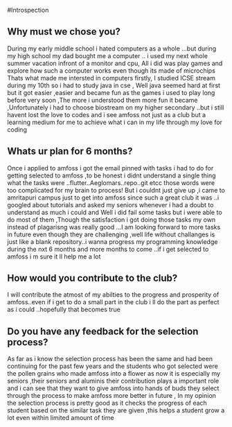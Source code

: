 #Introspection

## Why must we chose you?
   
   During my early middle school i hated computers as a whole ...but during my high school my dad bought me a computer .. i used my next whole summer vacation infront of a monitor and cpu, All i did was play games and explore how such a computer works even though its made of microchips Thats what made me intersted in computers firstly, I studied ICSE stream during my 10th so i had to study java in cse , Well java seemed hard at first but it got easier ,easier and became fun as the games i used to play long before very soon ,The more i understood them more fun it became ,Unfortunately i had to choose biostream on my higher secondary ..but i still havent lost the love to codes and i see amfoss not just as a club but a learning medium for me to achieve what i can in my life through my love for coding

## Whats ur plan for 6 months?
  
   Once i applied to amfoss i got the email pinned with tasks i had to do for getting selected to amfoss ,to be honest i didnt understand a single thing what the tasks were ..flutter..Aeglomars..repo..git etcc those words were too complicated for my brain to process! But i couldnt just give up ,i came to amritapuri campus just to get into amfoss since such a great club it was ..i googled about tutorials and asked my seniors whenever i had a doubt  to understand as much i could and Well i did fail  some tasks but i were able to do most of them ,Though the satisfaction i got doing those tasks my own instead of plagarisng was really good ...I am looking forward to more tasks in future even though they are challenging ,well life without challanges is just like a  blank repository..i wanna progress my programming knowledge during the nxt 6 months and more months to come ..if i get selected to amfoss i m sure it ll help me a lot

## How would you contribute to the club?

   I will contribute the atmost of my abilties to the progress and prosperity of amfoss..even if i get to do a small part in the club i ll do the part as perfect as i could ..hopefully that becomes true

## Do you have any feedback for the selection process?

   As far as i know the selection process has been the same and had been continuing for the past few years and  the students who got selected were the pollen grains who made amfoss into a flower as now it is  especially my seniors ,their seniors and aluminis their contribution plays a important role and i can see that they want to give amfoss into hands of buds they select through the process to make amfoss more better in future , In my opinion the selection process is pretty good as it checks the progress of each student based on the similar task they are given ,this helps a student grow a lot even within limited amount of time
